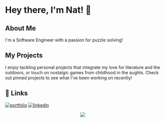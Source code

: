 # Hey there, I'm Nat! 👋

## About Me
I'm a Software Engineer with a passion for puzzle solving!

## My Projects

I enjoy tackling personal projects that integrate my love for literature and the outdoors, or touch on nostalgic games from childhood in the aughts. Check out pinned projects to see what I've been working on recently!

## 🔗 Links
[![portfolio](https://img.shields.io/badge/my_portfolio-000?style=for-the-badge&logo=ko-fi&logoColor=white)](https://portfolio-site-smoky-mu.vercel.app/)
[![linkedin](https://img.shields.io/badge/linkedin-0A66C2?style=for-the-badge&logo=linkedin&logoColor=white)](https://www.linkedin.com/in/nathaniel-rose-b53a971a7)
<div align='center'>
<img src='https://github.com/user-attachments/assets/acc93276-db89-4af9-81a6-405bc7c432c7' />
</div>




<!-- 📈 my github stats
<p align="center"> <img src="https://github-readme-stats.vercel.app/api?username=Nathaniel-T-Rose&show_icons=true&theme=gotham" alt="natrose" />
-->

<!--
**Nathaniel-T-Rose/Nathaniel-T-Rose** is a ✨ _special_ ✨ repository because its `README.md` (this file) appears on your GitHub profile.

Here are some ideas to get you started:

- 🔭 I’m currently working on ...
- 🌱 I’m currently learning ...
- 👯 I’m looking to collaborate on ...
- 🤔 I’m looking for help with ...
- 💬 Ask me about ...
- 📫 How to reach me: ...
- 😄 Pronouns: ...
- ⚡ Fun fact: ...
-->
